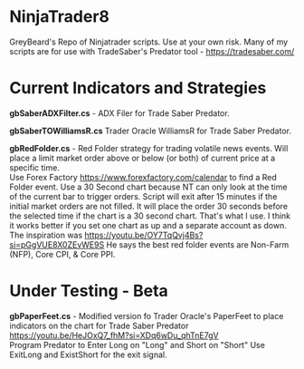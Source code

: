 # NinjaTrader8
 GreyBeard's Repo of Ninjatrader scripts.
 Use at your own risk.
 Many of my scripts are for use with TradeSaber's Predator tool - https://tradesaber.com/

# Current Indicators and Strategies

**gbSaberADXFilter.cs** - ADX Filer for Trade Saber Predator. 

**gbSaberTOWilliamsR.cs** Trader Oracle WilliamsR for Trade Saber Predator. 

**gbRedFolder.cs** - Red Folder strategy for trading volatile news events. Will place a limit market order above or below (or both) of current price at a specific time.  
Use Forex Factory https://www.forexfactory.com/calendar to find a Red Folder event. Use a 30 Second chart because NT can only look at the time of the current bar to trigger orders. 
 Script will exit after 15 minutes if the initial market orders are not filled.
 It will place the order 30 seconds before the selected time if the chart is a 30 second chart. That's what I use.
I think it works better if you set one chart as  up and a separate account as down.  
The inspiration was https://youtu.be/OY7TqQvj4Bs?si=pGgVUE8X0ZEvWE9S  He says the best red folder events are  Non-Farm (NFP), Core CPI, & Core PPI.

# Under Testing - Beta

**gbPaperFeet.cs** -  Modified version fo Trader Oracle's PaperFeet to place indicators on the chart for Trade Saber Predator https://youtu.be/HeJOxQ7_fhM?si=XDq6wDu_qhTnE7gV  
Program Predator to Enter Long on "Long" and Short on "Short" Use ExitLong and ExistShort for the exit signal.
